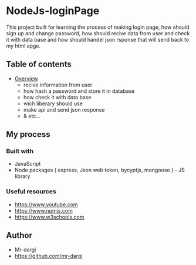 # NodeJs-loginPage
This project built for learning the process of making login page, how should sign up and change password, how should recive data from user and check it with data base and how should handel json rsponse that will send back to my html apge.

## Table of contents

- [Overview](#overview)
  - recive information from user
  - how hash a password and store it in database
  - how check it with data base
  - wich liberary should use 
  - make api and send json response
  - & etc... 


## My process

### Built with
- JavaScript
- Node packages ( express, Json web token, bycyptjs, mongoose ) - JS library


### Useful resources

- https://www.youtube.com
- https://www.npmjs.com
- https://www.w3schools.com


## Author

- Mr-dargi
- https://github.com/mr-dargi
